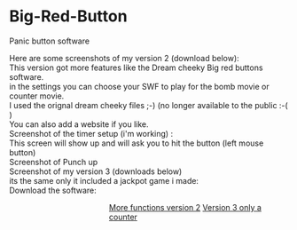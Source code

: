 # Big-Red-Button
Panic button software
<div class="icons">Here are some screenshots of my version 2 (download below):</div>
<div class="icons">
<div class="post_content clearfix">
<div class="post_content_inner clearfix">
<div class="post_media">
<div id="photoset_150862902099" class="photoset">
<div class="photoset_row photoset_row_1"><a id="photoset_link_150862902099_1" class="photoset_photo rapid-noclick-resp" href="https://66.media.tumblr.com/3a7272821eff366acbcdf33f3b6a7696/tumblr_oe0hd5QAxS1qleor2o2_500.png" data-enable-lightbox="1" data-photoset-index="1"><img class="" src="https://66.media.tumblr.com/3a7272821eff366acbcdf33f3b6a7696/tumblr_oe0hd5QAxS1qleor2o2_500.png" alt="" data-pin-url="http://dcnigma.tumblr.com/post/150862902099" data-pin-description="DCnigma" /></a></div>
</div>
</div>
<div class="photoset_row photoset_row_1"></div>
<div class="post_media">
<div id="photoset_150862902099" class="photoset">
<div class="photoset_row photoset_row_1">This version got more features like the Dream cheeky Big red buttons software.</div>
<div class="photoset_row photoset_row_1">in the settings you can choose your SWF to play for the bomb movie or counter movie.</div>
<div class="photoset_row photoset_row_1">I used the orignal dream cheeky files ;-) (no longer available to the public :-( )</div>
<div class="photoset_row photoset_row_1">You can also add a website if you like.</div>
<div class="photoset_row photoset_row_1"><a id="photoset_link_150862902099_2" class="photoset_photo rapid-noclick-resp" href="https://66.media.tumblr.com/afab47e10cd952851dbd9da8d9b753bd/tumblr_oe0hd5QAxS1qleor2o3_500.png" data-enable-lightbox="1" data-photoset-index="2"><img class="" src="https://66.media.tumblr.com/afab47e10cd952851dbd9da8d9b753bd/tumblr_oe0hd5QAxS1qleor2o3_500.png" alt="" data-pin-url="http://dcnigma.tumblr.com/post/150862902099" data-pin-description="DCnigma" /></a></div>
</div>
<div class="photoset_row photoset_row_1"></div>
<div id="photoset_150862902099" class="photoset">
<div class="photoset_row photoset_row_1">Screenshot of the timer setup (i'm working) :</div>
<div class="photoset_row photoset_row_1"><a id="photoset_link_150862902099_3" class="photoset_photo rapid-noclick-resp" href="https://67.media.tumblr.com/53252089e85f25a967351849358f311a/tumblr_oe0hd5QAxS1qleor2o4_500.png" data-enable-lightbox="1" data-photoset-index="3"><img class="" src="https://67.media.tumblr.com/53252089e85f25a967351849358f311a/tumblr_oe0hd5QAxS1qleor2o4_500.png" alt="" data-pin-url="http://dcnigma.tumblr.com/post/150862902099" data-pin-description="DCnigma" />
</a></div>
<div class="photoset_row photoset_row_1">This screen will show up and will ask you to hit the button (left mouse button)</div>
<div class="photoset_row photoset_row_1"><a id="photoset_link_150862902099_4" class="photoset_photo rapid-noclick-resp" href="https://66.media.tumblr.com/ae374fbf85b1ae673d22e28d49b538bf/tumblr_oe0hd5QAxS1qleor2o1_400.png" data-enable-lightbox="1" data-photoset-index="4"><img class="" src="https://66.media.tumblr.com/ae374fbf85b1ae673d22e28d49b538bf/tumblr_oe0hd5QAxS1qleor2o1_400.png" alt="" data-pin-url="http://dcnigma.tumblr.com/post/150862902099" data-pin-description="DCnigma" /></a></div>
</div>
<div class="photoset_row photoset_row_1"></div>
<div id="photoset_150862902099" class="photoset">
<div class="photoset_row photoset_row_1">Screenshot of Punch up</div>
<div class="photoset_row photoset_row_1"><a id="photoset_link_150862902099_5" class="photoset_photo rapid-noclick-resp" href="https://65.media.tumblr.com/aa732418703f26c253cbfc937b3de0ea/tumblr_oe0hd5QAxS1qleor2o5_1280.png" data-enable-lightbox="1" data-photoset-index="5"><img class="" src="https://67.media.tumblr.com/aa732418703f26c253cbfc937b3de0ea/tumblr_oe0hd5QAxS1qleor2o5_540.png" alt="" data-pin-url="http://dcnigma.tumblr.com/post/150862902099" data-pin-description="DCnigma" /></a></div>
</div>
</div>
</div>
</div>
<div class="post_footer clearfix" data-subview="footer">
<div class="post_notes" data-subview="notes"></div>
<div class="post_notes" data-subview="notes">Screenshot of my version 3 (downloads below)</div>
<div class="post_controls" data-subview="controls"></div>
</div>
its the same only it included a jackpot game i made:

</div>
<div class="icons">
<div class="post_content clearfix">
<div class="post_content_inner clearfix">
<div class="post_media">
<div id="photoset_150863288884" class="photoset">
<div class="photoset_row photoset_row_1"><a id="photoset_link_150863288884_1" class="photoset_photo rapid-noclick-resp" href="https://66.media.tumblr.com/991fde21494980e88b3cc313d9e250b5/tumblr_oe0hwvrwOf1qleor2o1_500.png" data-enable-lightbox="1" data-photoset-index="1"><img class="" src="https://66.media.tumblr.com/991fde21494980e88b3cc313d9e250b5/tumblr_oe0hwvrwOf1qleor2o1_500.png" alt="" data-pin-url="http://dcnigma.tumblr.com/post/150863288884" data-pin-description="DCnigma" /></a></div>
<div class="photoset_row photoset_row_1"><a id="photoset_link_150863288884_2" class="photoset_photo rapid-noclick-resp" href="https://66.media.tumblr.com/4dd3eb836d5f6893ec2bbd461fb78fe6/tumblr_oe0hwvrwOf1qleor2o2_1280.png" data-enable-lightbox="1" data-photoset-index="2"><img class="" src="https://67.media.tumblr.com/4dd3eb836d5f6893ec2bbd461fb78fe6/tumblr_oe0hwvrwOf1qleor2o2_540.png" alt="" data-pin-url="http://dcnigma.tumblr.com/post/150863288884" data-pin-description="DCnigma" /></a></div>
</div>
</div>
</div>
</div>
<div class="post_footer clearfix" data-subview="footer"></div>
Download the software:
<p style="padding-left: 180px;"><a href="https://dl.dropboxusercontent.com/u/49200304/Big_Red_Button_ver_2.rar">More functions version 2</a>
<a href="https://dl.dropboxusercontent.com/u/49200304/Big_Red_Button_ver_3.rar">Version 3 only a counter</a></p>
